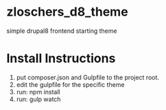 # zloschers_d8_theme
simple drupal8 frontend starting theme

# Install Instructions
1) put composer.json and Gulpfile to the project root.<br />
2) edit the gulpfile for the specific theme<br />
3) run: npm install<br />
4) run: gulp watch<br />


